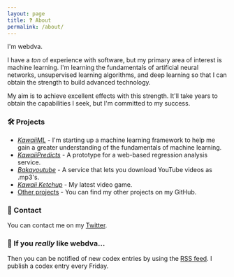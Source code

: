 ```yaml
---
layout: page
title: ❓ About
permalink: /about/
---
```


I'm webdva.

I have a *ton* of experience with software, but my primary area of interest is machine learning. I'm learning the fundamentals of artificial neural networks, unsupervised learning algorithms, and deep learning so that I can obtain the strength to build advanced technology.

My aim is to achieve excellent effects with this strength. It'll take years to obtain the capabilities I seek, but I'm committed to my success.

### 🛠️ Projects

* [*KawaiiML*](https://github.com/webDva/KawaiiML) - I'm starting up a machine learning framework to help me gain a greater understanding of the fundamentals of machine learning.
* [*KawaiiPredicts*](https://kawaiipredicts.herokuapp.com/) - A prototype for a web-based regression analysis service.
* [*Bakayoutube*](https://baka-converter.herokuapp.com/) - A service that lets you download YouTube videos as .mp3's.
* [*Kawaii Ketchup*](https://webdva.itch.io/kawaii-ketchup) - My latest video game.
* [Other projects](https://github.com/webDva) - You can find my other projects on my GitHub.

### 📇 Contact

You can contact me on my [Twitter](https://www.twitter.com/webDva).

### 📡 If you *really* like webdva...

Then you can be notified of new codex entries by using the [RSS feed](/feed.xml). I publish a codex entry every Friday.